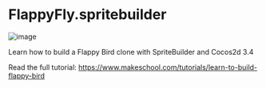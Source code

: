 FlappyFly.spritebuilder
=======================

![image](GamePreview.gif)

Learn how to build a Flappy Bird clone with SpriteBuilder and Cocos2d 3.4

Read the full tutorial: https://www.makeschool.com/tutorials/learn-to-build-flappy-bird
